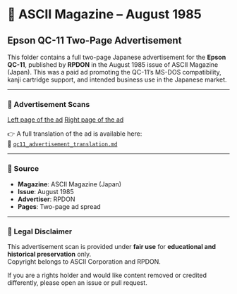 # 📰 ASCII Magazine – August 1985

## Epson QC-11 Two-Page Advertisement

This folder contains a full two-page Japanese advertisement for the **Epson QC-11**, published by **RPDON** in the August 1985 issue of ASCII Magazine (Japan). This was a paid ad promoting the QC-11’s MS-DOS compatibility, kanji cartridge support, and intended business use in the Japanese market.

---

### 📄 Advertisement Scans

 [Left page of the ad](qc11_advertisement_page1.jpg)
  [ Right page of the ad](qc11_advertisement_page2.jpg)

👉 A full translation of the ad is available here:  
📘 [`qc11_advertisement_translation.md`](qc11_advertisement_translation.md)

---

### 📝 Source

- **Magazine**: ASCII Magazine (Japan)
- **Issue**: August 1985
- **Advertiser**: RPDON
- **Pages**: Two-page ad spread

---

### 📜 Legal Disclaimer

This advertisement scan is provided under **fair use** for **educational and historical preservation** only.  
Copyright belongs to ASCII Corporation and RPDON.

If you are a rights holder and would like content removed or credited differently, please open an issue or pull request.
